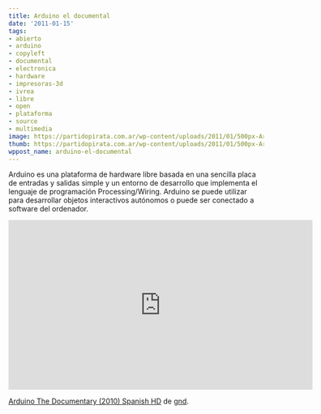 ```yaml
---
title: Arduino el documental
date: '2011-01-15'
tags:
- abierto
- arduino
- copyleft
- documental
- electronica
- hardware
- impresoras-3d
- ivrea
- libre
- open
- plataforma
- source
- multimedia
image: https://partidopirata.com.ar/wp-content/uploads/2011/01/500px-Arduino-logo.svg_-300x300.png
thumb: https://partidopirata.com.ar/wp-content/uploads/2011/01/500px-Arduino-logo.svg_-300x300.png
wppost_name: arduino-el-documental
---
```


Arduino es una plataforma de hardware libre basada en una sencilla placa de entradas y salidas simple y un entorno de desarrollo que implementa el lenguaje de programación Processing/Wiring. Arduino se puede utilizar para desarrollar objetos interactivos autónomos o puede ser conectado a software del ordenador.

<iframe src="http://player.vimeo.com/video/18390711?title=0&amp;byline=0&amp;portrait=0" width="600" height="335" frameborder="0"></iframe><p><a href="http://vimeo.com/18390711">Arduino The Documentary (2010) Spanish HD</a> de <a href="http://vimeo.com/gnd">gnd</a>.</p>
